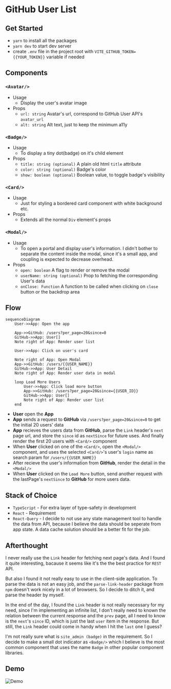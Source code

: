 # GitHub User List
## Get Started
- `yarn` to install all the packages
- `yarn dev` to start dev server
- create `.env` file in the project root with `VITE_GITHUB_TOKEN={{YOUR_TOKEN}}` variable if needed
## Components
### `<Avatar/>`
- Usage
    - Display the user's avatar image
- Props
    - `url: string` Avatar's url, correspond to GitHub User API's `avatar_url`
    - `alt: string` Alt text, just to keep the minimum a11y
### `<Badge/>`
- Usage
    - To display a tiny dot(badge) on it's child element
- Props
    - `title: string (optional)` A plain old html `title` attribute
    - `color: string (optional)` Badge's color
    - `show: boolean (optional)` Boolean value, to toggle badge's visibility
### `<Card/>`
- Usage
    - Just for styling a bordered card component with white background etc.
- Props
    - Extends all the normal `Div` element's props
### `<Modal/>`
- Usage
    - To open a portal and display user's information. I didn't bother to separate the content inside the modal, since it's a small app, and coupling is expected to decrease overhead.
- Props
    - `open: boolean` A flag to render or remove the modal
    - `userName: string (optional)` Prop to fetching the corresponding User's data
    - `onClose: Function` A function to be called when clicking on `close` button or the backdrop area
## Flow
```mermaid
sequenceDiagram
    User->>App: Open the app
    
    App->>GitHub: /users?per_page=20&since=0
    GitHub->>App: User[]
    Note right of App: Render user list

    User->>App: Click on user's card

    Note right of App: Open Modal
    App->>GitHub: /users/{{USER_NAME}}
    GitHub->>App: User Detail
    Note right of App: Render user data in modal
    
    loop Load More Users
        User->>App: Click load more button
        App->>GitHub: /users?per_page=20&since={{USER_ID}}
        GitHub->>App: User[]
        Note right of App: Render user list
    end
```
- **User** open the **App**
- **App** sends a request to **GitHub** via `/users?per_page=20&since=0` to get the initial 20 users' data
- **App** recieves the users data from **GitHub**, parse the `Link` header's `next` page url, and store the `since` id as `nextSince` for future uses. And finally render the first 20 users with `<Card/>` component
- When **User** clicked on one of the `<Card/>`, open the `<Modal/>` component, and uses the selected `<Card/>`'s user's `login` name as search param for `/users/{{USER_NAME}}`
- After recieve the user's information from **GitHub**, render the detail in the `<Modal/>`
- When **User** clicked on the `Load More` button, send another request with the lastPage's `nextSince` to **GitHub** for more users data.

## Stack of Choice
- `TypeScript` - For extra layer of type-safety in development
- `React` - Requirement
- `React-Query` - I decide to not use any state management tool to handle the data from API, because I believe the data should be seperate from app state. A data cache solution should be a better fit for the job.

## Afterthought
I never really use the `Link` header for fetching next page's data. And I found it quite interesting, bacause it seems like it's the the best practice for `REST` API.

But also I found it not really easy to use in the client-side application. To parse the data is not an easy job, and the `parse-link-header` package from `npm` doesn't work nicely in a lot  of browsers. So I decide to ditch it, and parse the header by myself.

In the end of the day, I found the `Link` header is not really necessary for my need, since I'm implementing an infinite list, I don't really need to known the relation between the current response and the `prev` page, all I need to know is the `next`'s `since` ID, which is just the last `user` item in the response. But still, the `Link` header could come in handy when I hit the `last` one I guess?

I'm not really sure what is `site_admin (badge)` in the requirement. So I decide to make a small dot indicator as `<Badge/>` which I believe is the most common component that uses the name `Badge` in other popular component libraries.

## Demo
![Demo](./demo.gif "Demo")